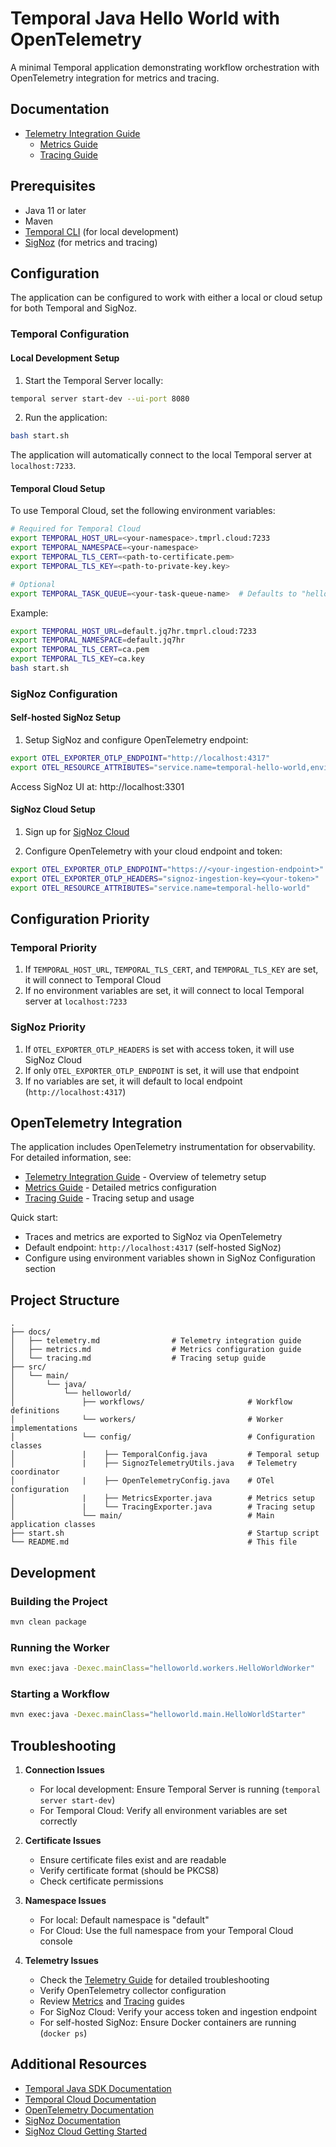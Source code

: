 # Temporal Java Hello World with OpenTelemetry

A minimal Temporal application demonstrating workflow orchestration with OpenTelemetry integration for metrics and tracing.

## Documentation

- [Telemetry Integration Guide](docs/telemetry.md)
  - [Metrics Guide](docs/metrics.md)
  - [Tracing Guide](docs/tracing.md)

## Prerequisites

- Java 11 or later
- Maven
- [Temporal CLI](https://docs.temporal.io/cli) (for local development)
- [SigNoz](https://signoz.io/) (for metrics and tracing)

## Configuration

The application can be configured to work with either a local or cloud setup for both Temporal and SigNoz.

### Temporal Configuration

#### Local Development Setup

1. Start the Temporal Server locally:
```bash
temporal server start-dev --ui-port 8080
```

2. Run the application:
```bash
bash start.sh
```

The application will automatically connect to the local Temporal server at `localhost:7233`.

#### Temporal Cloud Setup

To use Temporal Cloud, set the following environment variables:

```bash
# Required for Temporal Cloud
export TEMPORAL_HOST_URL=<your-namespace>.tmprl.cloud:7233
export TEMPORAL_NAMESPACE=<your-namespace>
export TEMPORAL_TLS_CERT=<path-to-certificate.pem>
export TEMPORAL_TLS_KEY=<path-to-private-key.key>

# Optional
export TEMPORAL_TASK_QUEUE=<your-task-queue-name>  # Defaults to "hello-world-task-queue"
```

Example:
```bash
export TEMPORAL_HOST_URL=default.jq7hr.tmprl.cloud:7233
export TEMPORAL_NAMESPACE=default.jq7hr
export TEMPORAL_TLS_CERT=ca.pem
export TEMPORAL_TLS_KEY=ca.key
bash start.sh
```

### SigNoz Configuration

#### Self-hosted SigNoz Setup

1. Setup SigNoz and configure OpenTelemetry endpoint:
```bash
export OTEL_EXPORTER_OTLP_ENDPOINT="http://localhost:4317"
export OTEL_RESOURCE_ATTRIBUTES="service.name=temporal-hello-world,environment=development"
```

Access SigNoz UI at: http://localhost:3301

#### SigNoz Cloud Setup

1. Sign up for [SigNoz Cloud](https://signoz.io/teams/)

2. Configure OpenTelemetry with your cloud endpoint and token:
```bash
export OTEL_EXPORTER_OTLP_ENDPOINT="https://<your-ingestion-endpoint>"
export OTEL_EXPORTER_OTLP_HEADERS="signoz-ingestion-key=<your-token>"
export OTEL_RESOURCE_ATTRIBUTES="service.name=temporal-hello-world"
```

## Configuration Priority

### Temporal Priority
1. If `TEMPORAL_HOST_URL`, `TEMPORAL_TLS_CERT`, and `TEMPORAL_TLS_KEY` are set, it will connect to Temporal Cloud
2. If no environment variables are set, it will connect to local Temporal server at `localhost:7233`

### SigNoz Priority
1. If `OTEL_EXPORTER_OTLP_HEADERS` is set with access token, it will use SigNoz Cloud
2. If only `OTEL_EXPORTER_OTLP_ENDPOINT` is set, it will use that endpoint
3. If no variables are set, it will default to local endpoint (`http://localhost:4317`)

## OpenTelemetry Integration

The application includes OpenTelemetry instrumentation for observability. For detailed information, see:
- [Telemetry Integration Guide](docs/telemetry.md) - Overview of telemetry setup
- [Metrics Guide](docs/metrics.md) - Detailed metrics configuration
- [Tracing Guide](docs/tracing.md) - Tracing setup and usage

Quick start:
- Traces and metrics are exported to SigNoz via OpenTelemetry
- Default endpoint: `http://localhost:4317` (self-hosted SigNoz)
- Configure using environment variables shown in SigNoz Configuration section

## Project Structure

```
.
├── docs/
│   ├── telemetry.md                # Telemetry integration guide
│   ├── metrics.md                  # Metrics configuration guide
│   └── tracing.md                  # Tracing setup guide
├── src/
│   └── main/
│       └── java/
│           └── helloworld/
│               ├── workflows/                       # Workflow definitions
│               └── workers/                         # Worker implementations
│               └── config/                          # Configuration classes
│               |    ├── TemporalConfig.java         # Temporal setup
│               |    ├── SignozTelemetryUtils.java   # Telemetry coordinator
│               |    ├── OpenTelemetryConfig.java    # OTel configuration
│               |    ├── MetricsExporter.java        # Metrics setup
│               |    └── TracingExporter.java        # Tracing setup
│               └── main/                            # Main application classes
├── start.sh                                         # Startup script
└── README.md                                        # This file
```

## Development

### Building the Project

```bash
mvn clean package
```

### Running the Worker

```bash
mvn exec:java -Dexec.mainClass="helloworld.workers.HelloWorldWorker"
```

### Starting a Workflow

```bash
mvn exec:java -Dexec.mainClass="helloworld.main.HelloWorldStarter"
```

## Troubleshooting

1. **Connection Issues**
   - For local development: Ensure Temporal Server is running (`temporal server start-dev`)
   - For Temporal Cloud: Verify all environment variables are set correctly

2. **Certificate Issues**
   - Ensure certificate files exist and are readable
   - Verify certificate format (should be PKCS8)
   - Check certificate permissions

3. **Namespace Issues**
   - For local: Default namespace is "default"
   - For Cloud: Use the full namespace from your Temporal Cloud console

4. **Telemetry Issues**
   - Check the [Telemetry Guide](docs/telemetry.md) for detailed troubleshooting
   - Verify OpenTelemetry collector configuration
   - Review [Metrics](docs/metrics.md) and [Tracing](docs/tracing.md) guides
   - For SigNoz Cloud: Verify your access token and ingestion endpoint
   - For self-hosted SigNoz: Ensure Docker containers are running (`docker ps`)

## Additional Resources

- [Temporal Java SDK Documentation](https://docs.temporal.io/dev-guide/java)
- [Temporal Cloud Documentation](https://docs.temporal.io/cloud)
- [OpenTelemetry Documentation](https://opentelemetry.io/docs/)
- [SigNoz Documentation](https://signoz.io/docs/)
- [SigNoz Cloud Getting Started](https://signoz.io/docs/cloud/getting-started/)